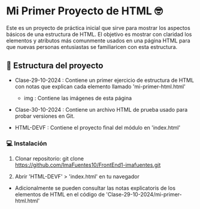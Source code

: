 # Mi Primer Proyecto de HTML 🤓

Este es un proyecto de práctica inicial que sirve para mostrar los aspectos básicos de una estructura de HTML. 
El objetivo es mostrar con claridad los elementos y atributos más comunmente usados en una página HTML para que nuevas personas entusiastas se familiaricen con esta estructura.

## 📜 Estructura del proyecto

- Clase-29-10-2024 : Contiene un primer ejercicio de estructura de HTML con notas que explican cada elemento llamado 'mi-primer-html.html'
    - img : Contiene las imágenes de esta página
      
- Clase-30-10-2024 : Contiene un archivo HTML de prueba usado para probar versiones en Git.

- HTML-DEVF : Contiene el proyecto final del módulo en 'index.html'

### 💻 Instalación

1. Clonar repositorio:
        git clone https://github.com/ImaFuentes10/FrontEnd1-imafuentes.git

2. Abrir 'HTML-DEVF' > 'index.html' en tu navegador

- Adicionalmente se pueden consultar las notas explicatoris de los elementos de HTML en el código de 'Clase-29-10-2024/mi-primer-html.html'
        
